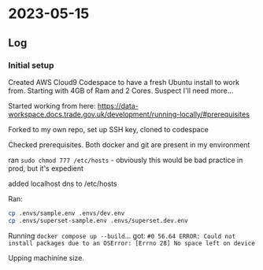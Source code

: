 # 2023-05-15

## Log

### Initial setup


Created AWS Cloud9 Codespace to have a fresh Ubuntu install to work from. Starting with 4GB of Ram and 2 Cores. Suspect I'll need more...

Started working from here: https://data-workspace.docs.trade.gov.uk/development/running-locally/#prerequisites

Forked to my own repo, set up SSH key, cloned to codespace

Checked prerequisites. Both docker and git are present in my environment

ran `sudo chmod 777 /etc/hosts` - obviously this would be bad practice in prod, but it's expedient

added localhost dns to /etc/hosts

Ran:

```sh
cp .envs/sample.env .envs/dev.env
cp .envs/superset-sample.env .envs/superset.dev.env
```

Running `docker compose up --build`...
    got: `#0 56.64 ERROR: Could not install packages due to an OSError: [Errno 28] No space left on device`
    
Upping machinine size.

